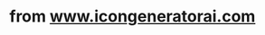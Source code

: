 <input type="hidden" name="trmrk_guid" value="f1131f3da28f444eb81682a2fd94b1a6" />

# from www.icongeneratorai.com  

